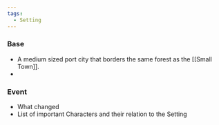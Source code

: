 ```yaml
---
tags:
  - Setting
---
```

### Base
- A medium sized port city that borders the same forest as the [[Small Town]]. 
- 
### Event 
- What changed
- List of important Characters and their relation to the Setting